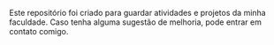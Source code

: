 Este repositório foi criado para guardar atividades e projetos da minha faculdade.
Caso tenha alguma sugestão de melhoria, pode entrar em contato comigo.
